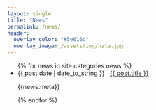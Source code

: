 ```yaml
---
layout: single
title: "News"
permalink: /news/
header:
  overlay_color: "#5e616c"
  overlay_image: /assets/img/nate.jpg
---
```

<ul>
  {% for news in site.categories.news %}
    <li>
      <span>{{ post.date | date_to_string }}</span> &nbsp; <a href="{{ post.url }}">{{ post.title }}</a>
      <p>{{news.meta}}</p>
    </li>
  {% endfor %}
</ul>
